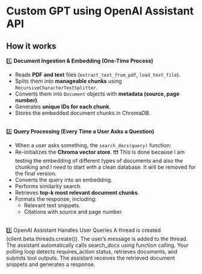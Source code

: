 # Custom GPT using OpenAI Assistant API

## How it works

1️⃣ **Document Ingestion & Embedding (One-Time Process)**
* Reads **PDF and text** files (```extract_text_from_pdf```, ```load_text_file```).
* Splits them into **manageable chunks** using ```RecursiveCharacterTextSplitter```.
* Converts them into ```Document``` objects with **metadata (source, page number)**.
* Generates **unique IDs for each chunk**.
* Stores the embedded document chunks in ChromaDB.<br><br>

2️⃣ **Query Processing (Every Time a User Asks a Question)**
* When a user asks something, the ```search_docs(query)``` function:
* Re-initializes the **Chroma vector store**. ❗❗❗ This is done because I am testing the embedding of different types of documents and also the chunking and I need to start with a clean database. It will be removed for the final version.
* Converts the query into an embedding.
* Performs similarity search.
* Retrieves **top-k most relevant document chunks**.
* Formats the response, including:
  * Relevant text snippets.
  * Citations with source and page number.<br><br>

3️⃣ OpenAI Assistant Handles User Queries
A thread is created (client.beta.threads.create()).
The user’s message is added to the thread.
The assistant automatically calls search_docs using function calling.
Your polling loop detects requires_action status, retrieves documents, and submits tool outputs.
The assistant receives the retrieved document snippets and generates a response.
